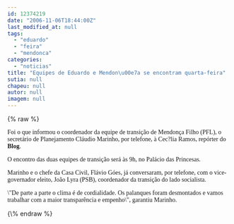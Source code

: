 ```yaml
---
id: 12374219
date: "2006-11-06T18:44:00Z"
last_modified_at: null
tags:
  - "eduardo"
  - "feira"
  - "mendonca"
categories:
  - "noticias"
title: "Equipes de Eduardo e Mendon\u00e7a se encontram quarta-feira"
sutia: null
chapeu: null
autor: null
imagem: null
---
```

{\% raw %}
<p><P><FONT face=Verdana>Foi o que informou o coordenador da equipe de transição de Mendonça Filho (PFL), o secretário de Planejamento Cláudio Marinho, por telefone, à Cec?lia Ramos, repórter do <STRONG>Blog</STRONG>.</FONT></P></p>
<p><P><FONT face=Verdana>O encontro das duas equipes de transição será às 9h, no Palácio das Princesas. </FONT></P></p>
<p><P><FONT face=Verdana>Marinho e o chefe da Casa Civil, Flávio Góes, já conversaram, por telefone, com&nbsp;o vice-governador eleito, João Lyra (PSB), coordenador da transição do lado socialista.</FONT></P></p>
<p><P><FONT face=Verdana>\"De parte a parte o clima é de cordialidade. Os palanques foram desmontados e vamos trabalhar com a maior transparência e empenho\",&nbsp;garantiu Marinho.</FONT></P> </p>
{\% endraw %}